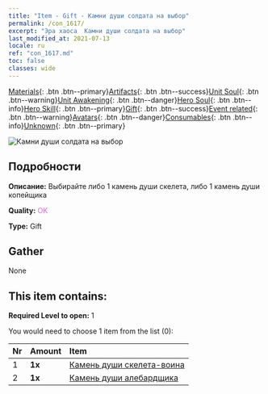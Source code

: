 ```yaml
---
title: "Item - Gift - Камни души солдата на выбор"
permalink: /con_1617/
excerpt: "Эра хаоса  Камни души солдата на выбор"
last_modified_at: 2021-07-13
locale: ru
ref: "con_1617.md"
toc: false
classes: wide
---
```

 [Materials](/ItemsRU/){: .btn .btn--primary}[Artifacts](/ItemsRU/Artifacts/){: .btn .btn--success}[Unit Soul](/ItemsRU/UnitSoul/){: .btn .btn--warning}[Unit Awakening](/ItemsRU/UnitAwakening/){: .btn .btn--danger}[Hero Soul](/ItemsRU/HeroSoul/){: .btn .btn--info}[Hero Skill](/ItemsRU/HeroSkill/){: .btn .btn--primary}[Gift](/ItemsRU/Gift/){: .btn .btn--success}[Event related](/ItemsRU/Events/){: .btn .btn--warning}[Avatars](/ItemsRU/Avatars/){: .btn .btn--danger}[Consumables](/ItemsRU/Consumables/){: .btn .btn--info}[Unknown](/ItemsRU/Unknown/){: .btn .btn--primary}

 ![Камни души солдата на выбор](/images/t/i_907233.png)

## Подробности
 **Описание:** Выбирайте либо 1 камень души скелета, либо 1 камень души копейщика

 **Quality:** <span style="color: #DA70D6">OK</span>

 **Type:** Gift

## Gather

  None

## This item contains:

 **Required Level to open:** 1

 You would need to choose 1 item from the list (0):

  | Nr | Amount |     Item    |
  |:---|:-------|:------------|
  | 1 |  **1x** | [Камень души скелета-воина](/ItemsRU/unt_297/) |  | 
  | 2 |  **1x** | [Камень души алебардщика](/ItemsRU/unt_282/) |  | 
